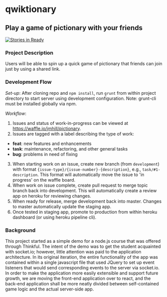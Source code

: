 # qwiktionary
## Play a game of pictionary with your friends 
[![Stories in Ready](https://badge.waffle.io/jmhill/pictionary.svg?label=ready&title=Ready)](http://waffle.io/jmhill/pictionary)

### Project Description
Users will be able to spin up a quick game of pictionary that friends can join just by using a shared link.

### Development Flow

_Set-up_: After cloning repo and `npm install`, run `grunt` from within project directory to start server using development configuration. Note: grunt-cli must be installed globally via npm.

_Workflow_:

1. Issues and status of work-in-progress can be viewed at https://waffle.io/jmhill/pictionary. 
2. Issues are tagged with a label describing the type of work:
  - __feat__: new features and enhancements
  - __task__: maintenance, refactoring, and other general tasks
  - __bug__: problems in need of fixing
3. When starting work on an issue, create new branch (from `development`) with format `{issue-type}/{issue-number}-{description}`, e.g., `task/#1-description`. This format will automatically move the issue to 'in progress' on the waffle board.
4. When work on issue complete, create pull request to merge topic branch back into development. This will automatically create a review app on heroku for reviewing changes.
5. When ready for release, merge development back into master. Changes to master automatically update the staging app.
6. Once tested in staging app, promote to production from within heroku dashboard (or using heroku pipeline cli).

### Background

This project started as a simple demo for a node.js course that was offered through Thinkful. The intent of the demo was to get the student acquainted with socket.io; however, little attention was paid to the application architecture. In its original iteration, the entire functionality of the app was contained within a single javascript file that used JQuery to set up event listeners that would send corresponding events to the server via socket.io. In order to make the application more easily extensible and support future growth, we are moving the front-end application over to react, and the back-end application shall be more neatly divided between self-contained game logic and the actual server-side app.

